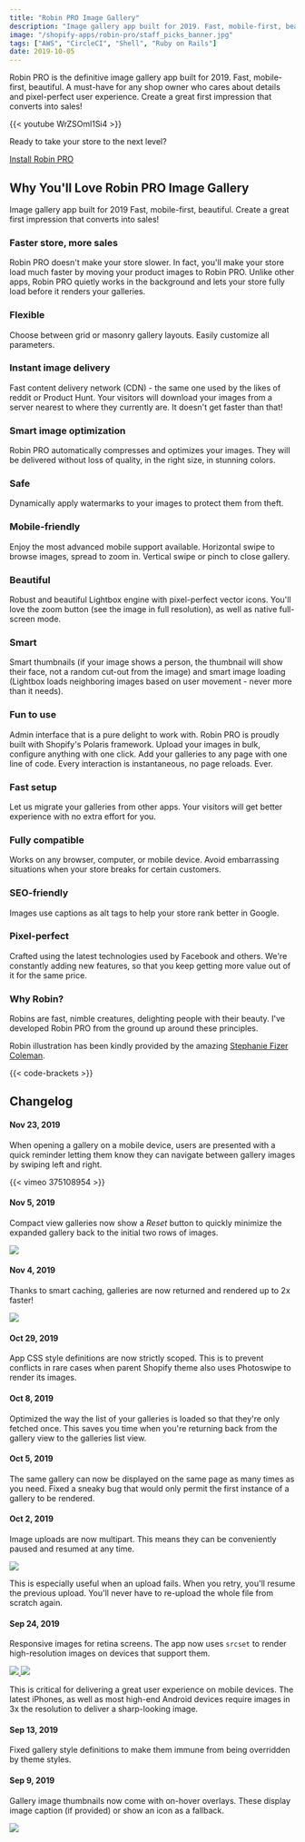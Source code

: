```yaml
---
title: "Robin PRO Image Gallery"
description: "Image gallery app built for 2019. Fast, mobile-first, beautiful. Create a great first impression that converts into sales!"
image: "/shopify-apps/robin-pro/staff_picks_banner.jpg"
tags: ["AWS", "CircleCI", "Shell", "Ruby on Rails"]
date: 2019-10-05
---
```


<p class="app__content--pitch">
  Robin PRO is the definitive image gallery app built for 2019. Fast,
  mobile-first, beautiful. A must-have for any shop owner who cares about
  details and pixel-perfect user experience. Create a great first impression
  that converts into sales!
</p>

{{< youtube WrZSOml1Si4 >}}

<p class="app__content--pitch">
  Ready to take your store to the next level?
</p>

<div class="text-center app__cta--wrapper">
  <a title="Robin PRO Image Gallery" href="https://apps.shopify.com/robin-pro-image-gallery" target="_blank" rel="noopener" class="app__cta">Install Robin PRO</a>
</div>

## Why You'll Love Robin PRO Image Gallery

Image gallery app built for 2019
Fast, mobile-first, beautiful. Create a great first impression that converts into sales!

### Faster store, more sales

Robin PRO doesn't make your store slower. In fact, you'll make your store load much faster by moving your product images to Robin PRO. Unlike other apps, Robin PRO quietly works in the background and lets your store fully load before it renders your galleries.

### Flexible

Choose between grid or masonry gallery layouts. Easily customize all parameters.

### Instant image delivery

Fast content delivery network (CDN) - the same one used by the likes of reddit or Product Hunt. Your visitors will download your images from a server nearest to where they currently are. It doesn't get faster than that!

### Smart image optimization

Robin PRO automatically compresses and optimizes your images. They will be delivered without loss of quality, in the right size, in stunning colors.

### Safe

Dynamically apply watermarks to your images to protect them from theft.

### Mobile-friendly

Enjoy the most advanced mobile support available. Horizontal swipe to browse images, spread to zoom in. Vertical swipe or pinch to close gallery.

### Beautiful

Robust and beautiful Lightbox engine with pixel-perfect vector icons. You'll love the zoom button (see the image in full resolution), as well as native full-screen mode.

### Smart

Smart thumbnails (if your image shows a person, the thumbnail will show their face, not a random cut-out from the image) and smart image loading (Lightbox loads neighboring images based on user movement - never more than it needs).

### Fun to use

Admin interface that is a pure delight to work with. Robin PRO is proudly built with Shopify's Polaris framework. Upload your images in bulk, configure anything with one click. Add your galleries to any page with one line of code. Every interaction is instantaneous, no page reloads. Ever.

### Fast setup

Let us migrate your galleries from other apps. Your visitors will get better experience with no extra effort for you.

### Fully compatible

Works on any browser, computer, or mobile device. Avoid embarrassing situations when your store breaks for certain customers.

### SEO-friendly

Images use captions as alt tags to help your store rank better in Google.

### Pixel-perfect

Crafted using the latest technologies used by Facebook and others. We're constantly adding new features, so that you keep getting more value out of it for the same price.

### Why Robin?

Robins are fast, nimble creatures, delighting people with their beauty. I've developed Robin PRO from the ground up around these principles.

Robin illustration has been kindly provided by the amazing <a href="http://stephaniefizercoleman.com/" target="_blank" rel="noopener">Stephanie Fizer Coleman</a>.

{{< code-brackets >}}

## Changelog

#### Nov 23, 2019

When opening a gallery on a mobile device, users are presented with a quick
reminder letting them know they can navigate between gallery images
by swiping left and right.

{{< vimeo 375108954 >}}

#### Nov 5, 2019

Compact view galleries now show a _Reset_ button to quickly minimize the expanded
gallery back to the initial two rows of images.

<a class="app__thumbnail--link" alt="gallery reset button"
   href="/shopify-apps/robin-pro/reset.png">
  <img src="/shopify-apps/robin-pro/reset.png" class="app__thumbnail">
</a>

#### Nov 4, 2019

Thanks to smart caching, galleries are now returned and rendered up to 2x faster!

<a class="app__thumbnail--link" alt="faster gallery response with caching"
   href="/shopify-apps/robin-pro/caching.png">
  <img src="/shopify-apps/robin-pro/caching.png" class="app__thumbnail">
</a>

#### Oct 29, 2019

App CSS style definitions are now strictly scoped. This is to prevent conflicts in rare
cases when parent Shopify theme also uses Photoswipe to render its images.

#### Oct 8, 2019

Optimized the way the list of your galleries is loaded so that they're only
fetched once. This saves you time when you're returning back from the gallery view
to the galleries list view.

#### Oct 5, 2019

The same gallery can now be displayed on the same page as many times as you need.
Fixed a sneaky bug that would only permit the first instance of a gallery to
be rendered.

#### Oct 2, 2019

Image uploads are now multipart. This means they can be conveniently paused
and resumed at any time.

<a class="app__thumbnail--link" alt="multipart image gallery uploads"
   href="/shopify-apps/robin-pro/multipart.gif">
<img src="/shopify-apps/robin-pro/multipart.gif" class="app__thumbnail">
</a>

This is especially useful when an upload fails. When you retry, you'll resume
the previous upload. You'll never have to re-upload the whole file from scratch
again.

#### Sep 24, 2019

Responsive images for retina screens. The app now uses `srcset` to render
high-resolution images on devices that support them.

<a class="app__thumbnail--link" alt="responsive images retina before"
  href="https://aebscdbgsm.cloudimg.io/v7/_klimoio_/robin-pro/before_gallery.png">
  <img src="https://aebscdbgsm.cloudimg.io/v7/_klimoio_/robin-pro/before_gallery.png?w=250&h=250" class="app__thumbnail">
</a>
<a class="app__thumbnail--link" alt="responsive images retina after"
  href="https://aebscdbgsm.cloudimg.io/v7/_klimoio_/robin-pro/after_gallery.png">
  <img src="https://aebscdbgsm.cloudimg.io/v7/_klimoio_/robin-pro/after_gallery.png?w=250&h=250" class="app__thumbnail">
</a>

This is critical for delivering a great user experience on mobile devices. The
latest iPhones, as well as most high-end Android devices require images in 3x the
resolution to deliver a sharp-looking image.

#### Sep 13, 2019

Fixed gallery style definitions to make them immune from being overridden by theme styles.

#### Sep 9, 2019

Gallery image thumbnails now come with on-hover overlays. These display image
caption (if provided) or show an icon as a fallback.

<a class="app__thumbnail--link" alt="image gallery thumbnail overlay"
href="/shopify-apps/robin-pro/overlay.gif">
<img src="/shopify-apps/robin-pro/overlay.gif" class="app__thumbnail">
</a>
